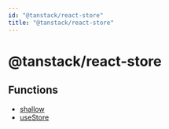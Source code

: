 ```yaml
---
id: "@tanstack/react-store"
title: "@tanstack/react-store"
---
```


# @tanstack/react-store

## Functions

- [shallow](functions/shallow.md)
- [useStore](functions/usestore.md)
